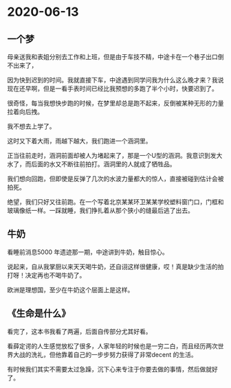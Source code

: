 # 2020-06-13

## 一个梦

母亲送我和表姐分别去工作和上班，但是由于车技不精，中途卡在一个巷子出口倒不出来了，

因为快到迟到的时间。我就直接下车，中途遇到同学问我为什么这么晚才来？我说现在还早啊，但是一看手表时间已经比我预想的多跑了半个小时，快要迟到了。

很奇怪，每当我想快步跑的时候，在梦里却总是跑不起来，反倒被某种无形的力量拉着向后拽。

我不想去上学了。

这时又下着大雨，雨越下越大，我们跑进一个涵洞里。

正当往前走时，涵洞前面却被人为堵起来了，那是一个U型的涵洞。我意识到发大水了，而后面的水又不断往前拍打。涵洞里的人就成了牺牲品。

我们想向回跑，但即使是反弹了几次的水波力量都大的惊人，直接被碰到估计会被拍死。

绝望，我们只好又往前跑。在一个写着北京某某环卫某某学校塑料窗门口，门框和玻璃像纸一样。一踩就睡，我们挣扎着从那个狭小的缝最后逃了出去。

## 牛奶

看睡前消息5000 年遗迹那一期，中途讲到牛奶，触目惊心。

说起来，自从我掌厨以来天天喝牛奶，还自诩这样很健康，哎！真是缺少生活的拍打呀！决定再也不喝牛奶了。

欧洲是理想国，至少在牛奶这个层面上是这样。

## 《生命是什么》

看完了，这本书我看了两遍，后面自传部分尤其好看。

看薛定谔的人生感觉放松了很多，人家年轻的时候也是一穷二白，而且经历两次世界大战的洗礼，但他靠着自己的一步步努力获得了非常decent 的生活。

有时候我们其实不需要太过急躁，沉下心来专注于你要去做的事情，然后做就好了。